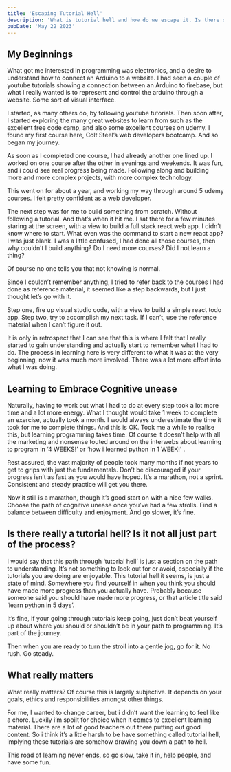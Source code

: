 ```yaml
---
title: 'Escaping Tutorial Hell'
description: 'What is tutorial hell and how do we escape it. Is there one in the first place?'
pubDate: 'May 22 2023'
---
```


## My Beginnings

What got me interested in programming was electronics, and a desire to understand how to connect an Arduino to a website. I had seen a couple of youtube tutorials showing a connection between an Arduino to firebase, but what I really wanted is to represent and <span class="font-bold text-yellow-400">control the arduino through a website.</span> Some sort of visual interface.

I started, as many others do, by following youtube tutorials. Then soon after, I started exploring the many great websites to learn from such as the excellent <span class="font-bold text-orange-400">free code camp</span>, and also some excellent courses on udemy. I found my first course here, Colt Steel’s web developers bootcamp. And so began my journey.

As soon as I completed one course, I had already another one lined up. I worked on one course after the other in evenings and weekends. It was fun, and i could see real progress being made. Following along and building more and more complex projects, with more complex technology.

This went on for about a year, and working my way through around 5 udemy courses. <span class="font-bold text-blue-400">I felt pretty confident as a web developer.</span>

The next step was for me to build something from scratch. Without following a tutorial. And that’s when it hit me. I sat there for a few minutes staring at the screen, with a view to build a full stack react web app. <span class="font-bold text-red-400">I didn’t know where to start.</span> What even was the command to start a new react app? I was just blank. I was a little confused, I had done all those courses, then why couldn’t I build anything? Do I need more courses? Did I not learn a thing?

Of course no one tells you that not knowing is normal.

Since I couldn’t remember anything, I tried to refer back to the courses I had done as reference material, it seemed like a step backwards, but I just thought let’s go with it.

Step one, fire up visual studio code, with a view to build a simple react todo app. Step two, try to accomplish my next task. If I can’t, use the reference material when I can’t figure it out.

It is only in retrospect that I can see that this is where I felt that I really started to gain understanding and actually start to remember what I had to do. The process in learning here is very different to what it was at the very beginning, now it was much more involved. There was a lot more effort into what I was doing.

## Learning to Embrace Cognitive unease

Naturally, having to work out what I had to do at every step took a lot more time and a lot more energy. What I thought would take 1 week to complete an exercise, actually took a month. I would always underestimate the time it took for me to complete things. And this is OK. Took me a while to realise this, but <span class="font-bold text-teal-400">learning programming takes time.</span> Of course it doesn’t help with all the marketing and nonsense touted around on the interwebs about learning to program in ‘4 WEEKS!’ or ‘how i learned python in 1 WEEK!’ .

Rest assured, the vast majority of people took many months if not years to get to grips with just the fundamentals. Don’t be discouraged if your progress isn’t as fast as you would have hoped. It’s a marathon, not a sprint. Consistent and steady practice will get you there.

Now it still is a marathon, though it’s good start on with a nice few walks. Choose the path of cognitive unease once you’ve had a few strolls. <span class="font-bold text-green-400">Find a balance between difficulty and enjoyment.</span> And go slower, it’s fine.

## Is there really a tutorial hell? Is it not all just part of the process?

I would say that this path through ‘tutorial hell’ is just a section on the path to understanding. It’s not something to look out for or avoid, especially if the tutorials you are doing are enjoyable. This tutorial hell it seems, is just a state of mind. Somewhere you find yourself in when you think you should have made more progress than you actually have. Probably because someone said you should have made more progress, or that article title said ‘learn python in 5 days’.

It’s fine, if your going through tutorials keep going, just don’t beat yourself up about where you should or shouldn’t be in your path to programming. It’s part of the journey.

Then when you are ready to turn the stroll into a gentle jog, go for it. <span class="font-bold text-yellow-400">No rush. Go steady.</span>

## What really matters

What really matters? Of course this is largely subjective. It depends on your goals, ethics and responsibilities amongst other things.

For me, I wanted to change career, but i didn’t want the learning to feel like a chore. Luckily i’m spoilt for choice when it comes to excellent learning material. There are a lot of good teachers out there putting out good content. So i think it’s a little harsh to be have something called tutorial hell, implying these tutorials are somehow drawing you down a path to hell.

<span class="font-bold text-purple-400">This road of learning never ends, so go slow, take it in, help people, and have some fun.</span>
